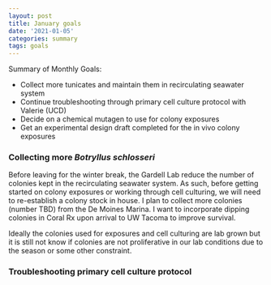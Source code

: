 ```yaml
---
layout: post
title: January goals
date: '2021-01-05'
categories: summary
tags: goals
---
```

Summary of Monthly Goals:
- Collect more tunicates and maintain them in recirculating seawater system
- Continue troubleshooting through primary cell culture protocol with Valerie (UCD)
- Decide on a chemical mutagen to use for colony exposures
- Get an experimental design draft completed for the in vivo colony exposures


### Collecting more _Botryllus schlosseri_
Before leaving for the winter break, the Gardell Lab reduce the number of colonies kept in the recirculating seawater system. As such, before getting started on colony exposures or working through cell culturing, we will need to re-establish a colony stock in house. I plan to collect more colonies (number TBD) from the De Moines Marina. I want to incorporate dipping colonies in Coral Rx upon arrival to UW Tacoma to improve survival.

Ideally the colonies used for exposures and cell culturing are lab grown but it is still not know if colonies are not proliferative in our lab conditions due to the season or some other constraint.

### Troubleshooting primary cell culture protocol
